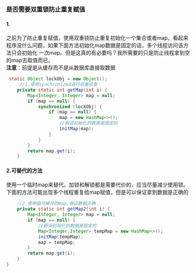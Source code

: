 ### 是否需要双重锁防止重复赋值

#### 1.
之前为了防止重复赋值，使用双重锁防止重复初始化一个集合或者map。看起来程序没什么问题，如果下面方法初始化map数据是固定的话，多个线程访问该方法只会初始化
一次map。但是这真的有必要吗？我所需要的只是防止线程拿到空的map去取值而已。  
**注意**：前提是从缓存而不是从数据库直接取数据
```java
 static Object lockObj = new Object();
     //1.使用synchronized进行双重检查
    private static int getMap(int i) {
        Map<Integer, Integer> map = null;
        if (map == null) {
            synchronized (lockObj) {
                if (map == null) {
                    map = new HashMap<>();
                    //假设初始化的数据是固定的
                    initMap(map);
                }
            }
        }
        return map.get(i);
    }
```
#### 2.可替代的方法
使用一个临时map来替代。加锁和解锁都是需要代价的，应当尽量减少使用锁。下面的方法可能出现多个线程重复给map赋值，但是可以保证拿到数据是正确的
```java
    //2.使用临时缓存的map,保证数据正确
    private static int getMap2(int i) {
        Map<Integer, Integer> map = null;
        if (map == null) {
            //假设初始化的数据是固定的
            Map<Integer,Integer> tempMap = new HashMap<>();
            initMap(tempMap);
            map = tempMap;
        }
        return map.get(i);
    }
}
```
